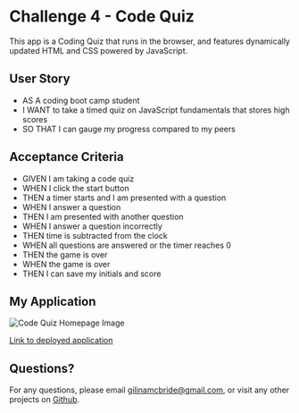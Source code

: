 # Challenge 4 - Code Quiz

This app is a Coding Quiz that runs in the browser, and features dynamically updated HTML and CSS powered by JavaScript.

## User Story

- AS A coding boot camp student
- I WANT to take a timed quiz on JavaScript fundamentals that stores high scores
- SO THAT I can gauge my progress compared to my peers

## Acceptance Criteria

- GIVEN I am taking a code quiz
- WHEN I click the start button
- THEN a timer starts and I am presented with a question
- WHEN I answer a question
- THEN I am presented with another question
- WHEN I answer a question incorrectly
- THEN time is subtracted from the clock
- WHEN all questions are answered or the timer reaches 0
- THEN the game is over
- WHEN the game is over
- THEN I can save my initials and score

## My Application

![Code Quiz Homepage Image](./assets/images/quiz_home.png)

[Link to deployed application](https://gilinamcbride.github.io/code-quiz/)

## Questions?

For any questions, please email gilinamcbride@gmail.com, or visit any other projects on [Github](github.com/gilinamcbride).
